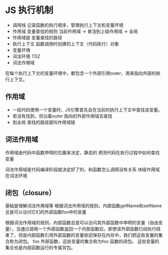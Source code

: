# JS 执行机制
- 调用栈
    记录函数的执行顺序，管理执行上下文和变量环境
- 作用域
    变量查找的规则
    当前作用域 -> 冒泡到上级作用域 -> 全局
- 作用域链
    变量查找的路径
- 执行上下文
    函数调用时创建的上下文（代码执行）对象
- 变量环境
- 词法环境
    TDZ
- 词法作用域

在每个执行上下文的变量环境中，都包含一个外部引用outer，用来指向外部的执行上下文。
## 作用域
- 一段代码使用一个变量时，JS引擎首先会在当前的执行上下文中查找该变量。
- 若没有找到，则沿着outer 指向的外部作用域去查找
- 到全局
查找的路径就叫作用域链

## 词法作用域
作用域由代码中函数申明的位置来决定，静态的
预测代码在执行过程中如何查找变量

词法作用域是代码编译阶段就决定好了的，和函数怎么调用没有关系
块级作用域在词法环境

## 闭包（closure）
基础是理解词法作用域等
根据词法作用域的规则，内部函数getName和setName总是可以访问它们的外部函数foo中的变量

根据词法作用域的规则，内部函数总是可以访问其外部函数中申明的变量（自由变量），当通过调用一个外部函数返回一个内部函数后，即使该外部函数已经执行结束了，但是内部函数引用外部函数的变量依旧保存在内存中，我们把这些变量的集合称为闭包。
foo 外部函数，这些变量的集合称为foo 函数的闭包。
这些变量的集合也是内部函数运行的专属背包。